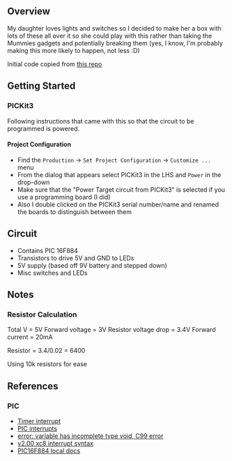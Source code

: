 

## Overview 

My daughter loves lights and switches so I decided to make her a box with lots
of these all over it so she could play with this rather than taking the Mummies
gadgets and potentially breaking them (yes, I know, I'm probably making this 
more likely to happen, not less :D)

Initial code copied from [this repo](https://github.com/fionahiklas/pic_large_led_display)

## Getting Started

### PICKit3

Following instructions that came with this so that the circuit to be 
programmed is powered.

#### Project Configuration

* Find the `Production` -> `Set Project Configuration` -> `Customize ...` menu
* From the dialog that appears select PICKit3 in the LHS and `Power` in the drop-down
* Make sure that the "Power Target circuit from PICKit3" is selected if you use a programming board (I did)
* Also I double clicked on the PICKit3 serial number/name and renamed the boards to distinguish between them

#### 


## Circuit

* Contains PIC 16F884
* Transistors to drive 5V and GND to LEDs
* 5V supply (based off 9V battery and stepped down) 
* Misc switches and LEDs



## Notes 

### Resistor Calculation

Total V = 5V
Forward voltage = 3V
Resistor voltage drop = 3.4V
Forward current = 20mA

Resistor = 3.4/0.02
         = 6400

Using 10k resistors for ease

 
## References

### PIC

* [Timer interrupt](http://ww1.microchip.com/downloads/en/DeviceDoc/51702A.pdf)
* [PIC interrupts](http://picguides.com/beginner/interrupts.php)
* [error: variable has incomplete type void, C99 error](https://www.microchip.com/forums/m1058706.aspx)
* [v2.00 xc8 interrupt syntax](https://www.microchip.com/forums/m1057526.aspx#1067160)
* [PIC16F884 local docs](file:///Applications/microchip/xc8/v2.20/docs/chips/16f884.html) 



